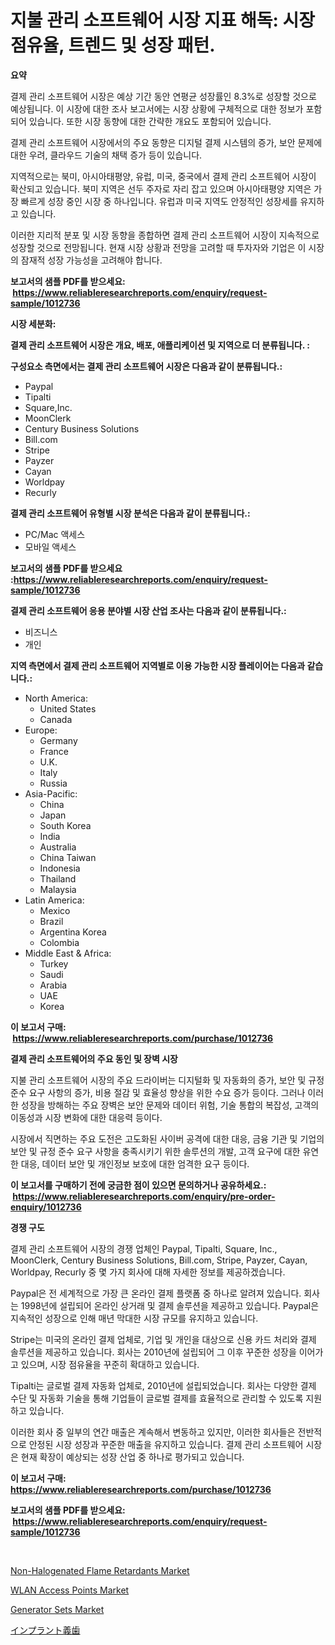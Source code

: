 <p><h1>지불 관리 소프트웨어 시장 지표 해독: 시장 점유율, 트렌드 및 성장 패턴.</h1></p><p><strong>요약</strong></p>
<p><p>결제 관리 소프트웨어 시장은 예상 기간 동안 연평균 성장률인 8.3%로 성장할 것으로 예상됩니다. 이 시장에 대한 조사 보고서에는 시장 상황에 구체적으로 대한 정보가 포함되어 있습니다. 또한 시장 동향에 대한 간략한 개요도 포함되어 있습니다.</p><p>결제 관리 소프트웨어 시장에서의 주요 동향은 디지털 결제 시스템의 증가, 보안 문제에 대한 우려, 클라우드 기술의 채택 증가 등이 있습니다.</p><p>지역적으로는 북미, 아시아태평양, 유럽, 미국, 중국에서 결제 관리 소프트웨어 시장이 확산되고 있습니다. 북미 지역은 선두 주자로 자리 잡고 있으며 아시아태평양 지역은 가장 빠르게 성장 중인 시장 중 하나입니다. 유럽과 미국 지역도 안정적인 성장세를 유지하고 있습니다.</p><p>이러한 지리적 분포 및 시장 동향을 종합하면 결제 관리 소프트웨어 시장이 지속적으로 성장할 것으로 전망됩니다. 현재 시장 상황과 전망을 고려할 때 투자자와 기업은 이 시장의 잠재적 성장 가능성을 고려해야 합니다.</p></p>
<p><strong>보고서의 샘플 PDF를 받으세요: &nbsp;<a href="https://www.reliableresearchreports.com/enquiry/request-sample/1012736">https://www.reliableresearchreports.com/enquiry/request-sample/1012736</a></strong></p>
<p><strong>시장 세분화:</strong></p>
<p><strong> 결제 관리 소프트웨어 시장은 개요, 배포, 애플리케이션 및 지역으로 더 분류됩니다. :</strong></p>
<p><strong>구성요소 측면에서는 결제 관리 소프트웨어 시장은 다음과 같이 분류됩니다.:</strong></p>
<p><ul><li>Paypal</li><li>Tipalti</li><li>Square,Inc.</li><li>MoonClerk</li><li>Century Business Solutions</li><li>Bill.com</li><li>Stripe</li><li>Payzer</li><li>Cayan</li><li>Worldpay</li><li>Recurly</li></ul></p>
<p><strong> 결제 관리 소프트웨어 유형별 시장 분석은 다음과 같이 분류됩니다.:</strong></p>
<p><ul><li>PC/Mac 액세스</li><li>모바일 액세스</li></ul></p>
<p><strong>보고서의 샘플 PDF를 받으세요 :<a href="https://www.reliableresearchreports.com/enquiry/request-sample/1012736">https://www.reliableresearchreports.com/enquiry/request-sample/1012736</a></strong></p>
<p><strong> 결제 관리 소프트웨어 응용 분야별 시장 산업 조사는 다음과 같이 분류됩니다.:</strong></p>
<p><ul><li>비즈니스</li><li>개인</li></ul></p>
<p><strong>지역 측면에서 결제 관리 소프트웨어 지역별로 이용 가능한 시장 플레이어는 다음과 같습니다.:</strong></p>
<p><ul>
    <li>
        North America:
        <ul>
            <li>United States</li>
            <li>Canada</li>
        </ul>
    </li>
    <li>
        Europe:
        <ul>
            <li>Germany</li>
            <li>France</li>
            <li>U.K.</li>
            <li>Italy</li>
            <li>Russia</li>
        </ul>
    </li>
    <li>
        Asia-Pacific:
        <ul>
            <li>China</li>
            <li>Japan</li>
            <li>South Korea</li>
            <li>India</li>
            <li>Australia</li>
            <li>China Taiwan</li>
            <li>Indonesia</li>
            <li>Thailand</li>
            <li>Malaysia</li>
        </ul>
    </li>
    <li>
        Latin America:
        <ul>
            <li>Mexico</li>
            <li>Brazil</li>
            <li>Argentina Korea</li>
            <li>Colombia</li>
        </ul>
    </li>
    <li>
        Middle East & Africa:
        <ul>
            <li>Turkey</li>
            <li>Saudi</li>
            <li>Arabia</li>
            <li>UAE</li>
            <li>Korea</li>
        </ul>
    </li>
    </ul></p>
<p><strong>이 보고서 구매: &nbsp;<a href="https://www.reliableresearchreports.com/purchase/1012736">https://www.reliableresearchreports.com/purchase/1012736</a></strong></p>
<p><strong>결제 관리 소프트웨어의 주요 동인 및 장벽 시장</strong></p>
<p><p>지불 관리 소프트웨어 시장의 주요 드라이버는 디지털화 및 자동화의 증가, 보안 및 규정 준수 요구 사항의 증가, 비용 절감 및 효율성 향상을 위한 수요 증가 등이다. 그러나 이러한 성장을 방해하는 주요 장벽은 보안 문제와 데이터 위험, 기술 통합의 복잡성, 고객의 이동성과 시장 변화에 대한 대응력 등이다.</p><p>시장에서 직면하는 주요 도전은 고도화된 사이버 공격에 대한 대응, 금융 기관 및 기업의 보안 및 규정 준수 요구 사항을 충족시키기 위한 솔루션의 개발, 고객 요구에 대한 유연한 대응, 데이터 보안 및 개인정보 보호에 대한 엄격한 요구 등이다.</p></p>
<p><strong>이 보고서를 구매하기 전에 궁금한 점이 있으면 문의하거나 공유하세요.: &nbsp;<a href="https://www.reliableresearchreports.com/enquiry/pre-order-enquiry/1012736">https://www.reliableresearchreports.com/enquiry/pre-order-enquiry/1012736</a></strong></p>
<p><strong>경쟁 구도</strong></p>
<p><p>결제 관리 소프트웨어 시장의 경쟁 업체인 Paypal, Tipalti, Square, Inc., MoonClerk, Century Business Solutions, Bill.com, Stripe, Payzer, Cayan, Worldpay, Recurly 중 몇 가지 회사에 대해 자세한 정보를 제공하겠습니다.</p><p>Paypal은 전 세계적으로 가장 큰 온라인 결제 플랫폼 중 하나로 알려져 있습니다. 회사는 1998년에 설립되어 온라인 상거래 및 결제 솔루션을 제공하고 있습니다. Paypal은 지속적인 성장으로 인해 매년 막대한 시장 규모를 유지하고 있습니다.</p><p>Stripe는 미국의 온라인 결제 업체로, 기업 및 개인을 대상으로 신용 카드 처리와 결제 솔루션을 제공하고 있습니다. 회사는 2010년에 설립되어 그 이후 꾸준한 성장을 이어가고 있으며, 시장 점유율을 꾸준히 확대하고 있습니다.</p><p>Tipalti는 글로벌 결제 자동화 업체로, 2010년에 설립되었습니다. 회사는 다양한 결제 수단 및 자동화 기술을 통해 기업들이 글로벌 결제를 효율적으로 관리할 수 있도록 지원하고 있습니다.</p><p>이러한 회사 중 일부의 연간 매출은 계속해서 변동하고 있지만, 이러한 회사들은 전반적으로 안정된 시장 성장과 꾸준한 매출을 유지하고 있습니다. 결제 관리 소프트웨어 시장은 현재 확장이 예상되는 성장 산업 중 하나로 평가되고 있습니다.</p></p>
<p><strong>이 보고서 구매: &nbsp; <a href="https://www.reliableresearchreports.com/purchase/1012736">https://www.reliableresearchreports.com/purchase/1012736</a></strong></p>
<p><strong>보고서의 샘플 PDF를 받으세요: &nbsp;<a href="https://www.reliableresearchreports.com/enquiry/request-sample/1012736">https://www.reliableresearchreports.com/enquiry/request-sample/1012736</a></strong><strong></strong></p>
<p>&nbsp;</p>
<p><p><a href="https://sore-arch-6db.notion.site/Non-Halogenated-Flame-Retardants-Market-Share-Market-New-Trends-Analysis-Report-By-Type-By-Applic-ae4efda28d7b4c4da07844d2c5dfd3a1">Non-Halogenated Flame Retardants Market</a></p><p><a href="https://github.com/ChiragRP21/Market-Research-Report-List-4/blob/main/wlan-access-points-market.md">WLAN Access Points Market</a></p><p><a href="https://view.publitas.com/reportprime-1/generator-sets-market-size-reflecting-a-forecast-till-2031-market-by-type-by-application-and-by-geography/">Generator Sets Market</a></p><p><a href="https://github.com/xemfu2379520/Market-Research-Report-List-1/blob/main/490515012215.md">インプラント義歯</a></p></p>